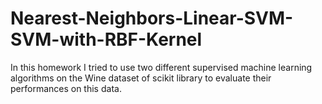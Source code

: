 # Nearest-Neighbors-Linear-SVM-SVM-with-RBF-Kernel
In this homework I tried to use two different supervised machine learning algorithms on the Wine dataset of scikit library to evaluate their performances on this data.
